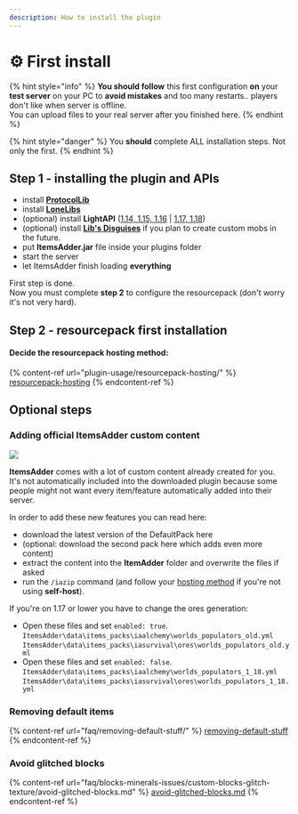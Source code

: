 ```yaml
---
description: How to install the plugin
---
```


# ⚙ First install

{% hint style="info" %}
**You should follow** this first configuration **on** your **test server** on your PC to **avoid mistakes** and too many restarts.. players don't like when server is offline.\
You can upload files to your real server after you finished here.
{% endhint %}

{% hint style="danger" %}
You **should** complete ALL installation steps. Not only the first.
{% endhint %}

## Step 1 - installing the plugin and APIs

* install [**ProtocolLib**](https://www.spigotmc.org/resources/protocollib.1997/)
* install [**LoneLibs**](https://www.spigotmc.org/resources/lonelibs.75974/)
* (optional) install **LightAPI** ([1.14, 1.15, 1.16](http://a.devs.beer/lightapi-old) | [1.17, 1.18](http://a.devs.beer/lightapi-new))
* (optional) install [**Lib's Disguises**](https://www.spigotmc.org/resources/libs-disguises-free.81/) if you plan to create custom mobs in the future.
* put **ItemsAdder.jar** file inside your plugins folder
* start the server
* let ItemsAdder finish loading **everything**

First step is done.\
Now you must complete **step 2** to configure the resourcepack (don't worry it's not very hard).

## Step 2 - resourcepack first installation

#### Decide the resourcepack hosting method:

{% content-ref url="plugin-usage/resourcepack-hosting/" %}
[resourcepack-hosting](plugin-usage/resourcepack-hosting/)
{% endcontent-ref %}

## Optional steps

### Adding official ItemsAdder custom content

![](.gitbook/assets/items\_showcase\_gif.apng)

**ItemsAdder** comes with a lot of custom content already created for you.\
It's not automatically included into the downloaded plugin because some people might not want every item/feature automatically added into their server.

In order to add these new features you can read here:

* download the latest version of the DefaultPack here
* (optional: download the second pack here which adds even more content)
* extract the content into the **ItemAdder** folder and overwrite the files if asked
* run the `/iazip` command (and follow your [hosting method](plugin-usage/resourcepack-hosting/) if you're not using **self-host**).

If you're on 1.17 or lower you have to change the ores generation:

* Open these files and set `enabled: true`.\
  `ItemsAdder\data\items_packs\iaalchemy\worlds_populators_old.yml`\
  `ItemsAdder\data\items_packs\iasurvival\ores\worlds_populators_old.yml`
* Open these files and set `enabled: false`.\
  `ItemsAdder\data\items_packs\iaalchemy\worlds_populators_1_18.yml`\
  `ItemsAdder\data\items_packs\iasurvival\ores\worlds_populators_1_18.yml`

### Removing default items

{% content-ref url="faq/removing-default-stuff/" %}
[removing-default-stuff](faq/removing-default-stuff/)
{% endcontent-ref %}

### Avoid glitched blocks

{% content-ref url="faq/blocks-minerals-issues/custom-blocks-glitch-texture/avoid-glitched-blocks.md" %}
[avoid-glitched-blocks.md](faq/blocks-minerals-issues/custom-blocks-glitch-texture/avoid-glitched-blocks.md)
{% endcontent-ref %}
